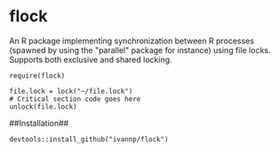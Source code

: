 flock
=====

An R package implementing synchronization between R processes (spawned by using the "parallel" package for instance) using file locks. Supports both exclusive and shared locking.

    require(flock)

    file.lock = lock("~/file.lock")
    # Critical section code goes here
    unlock(file.lock)

##Installation##

    devtools::install_github("ivannp/flock")
